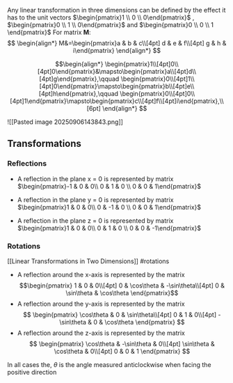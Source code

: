 
Any linear transformation in three dimensions can be defined by the effect it has to the unit vectors $\begin{pmatrix}1 \\ 0 \\ 0\end{pmatrix}$ , $\begin{pmatrix}0 \\ 1 \\ 0\end{pmatrix}$ and $\begin{pmatrix}0 \\ 0 \\ 1 \end{pmatrix}$ 
For matrix $\mathbf{M}$:
$$
\begin{align*}
M&=\begin{pmatrix}a & b & c\\[4pt] d & e & f\\[4pt] g & h & i\end{pmatrix}
\end{align*}
$$

$$\begin{align*}
\begin{pmatrix}1\\[4pt]0\\[4pt]0\end{pmatrix}&\mapsto\begin{pmatrix}a\\[4pt]d\\[4pt]g\end{pmatrix},\qquad
\begin{pmatrix}0\\[4pt]1\\[4pt]0\end{pmatrix}\mapsto\begin{pmatrix}b\\[4pt]e\\[4pt]h\end{pmatrix},\qquad
\begin{pmatrix}0\\[4pt]0\\[4pt]1\end{pmatrix}\mapsto\begin{pmatrix}c\\[4pt]f\\[4pt]i\end{pmatrix},\\[6pt]
\end{align*}
$$

![[Pasted image 20250906143843.png]]
## Transformations
###  Reflections
- A reflection in the plane x = 0 is represented by matrix $\begin{pmatrix}-1  & 0 & 0\\ 0 & 1 & 0 \\ 0 & 0 & 1\end{pmatrix}$
  
- A reflection in the plane y = 0 is represented by matrix $\begin{pmatrix}1  & 0 & 0\\ 0 & -1 & 0 \\ 0 & 0 & 1\end{pmatrix}$

- A reflection in the plane z = 0 is represented by matrix $\begin{pmatrix}1  & 0 & 0\\ 0 & 1 & 0 \\ 0 & 0 & -1\end{pmatrix}$
  
### Rotations
[[Linear Transformations in Two Dimensions]] #rotations

- A reflection around the x-axis is represented by the matrix $$\begin{pmatrix}
1 & 0 & 0\\[4pt]
0 & \cos\theta & -\sin\theta\\[4pt]
0 & \sin\theta & \cos\theta
\end{pmatrix}$$
- A reflection around the y-axis is represented by the matrix
$$
\begin{pmatrix}
\cos\theta & 0 & \sin\theta\\[4pt]
0 & 1 & 0\\[4pt]
-\sin\theta & 0 & \cos\theta
\end{pmatrix}
$$
- A reflection around the z-axis is represented by the matrix
$$
\begin{pmatrix}
\cos\theta & -\sin\theta & 0\\[4pt]
\sin\theta & \cos\theta & 0\\[4pt]
0 & 0 & 1
\end{pmatrix}
$$

In all cases the, $\theta$ is the angle measured anticlockwise when facing the positive direction


